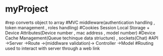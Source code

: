 # myProject


#rep converts object to array
#MVC  middleware(authentication handling , token management , roles handling)
#Cookies Session Local Storage + Device Attributes(Device number , mac address , model number) 
#Device Cache Management(Queue techinque data striucture) , sockets(Chat)
#API ->Server ->Route ->(middlware validation)-> Controller ->Model
#Routing used to interact with server through a web link